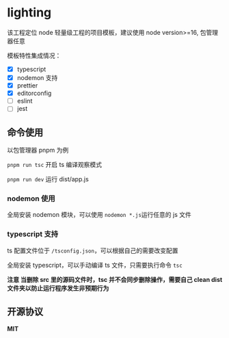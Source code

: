 # lighting

该工程定位 node 轻量级工程的项目模板，建议使用 node version>=16, 包管理器任意

模板特性集成情况：

- [x] typescript
- [x] nodemon 支持
- [x] prettier
- [x] editorconfig
- [ ] eslint
- [ ] jest

## 命令使用

以包管理器 pnpm 为例

`pnpm run tsc` 开启 ts 编译观察模式

`pnpm run dev` 运行 dist/app.js

### nodemon 使用

全局安装 nodemon 模块，可以使用 `nodemon *.js`运行任意的 js 文件

### typescript 支持

ts 配置文件位于 `/tsconfig.json`，可以根据自己的需要改变配置

全局安装 typescript，可以手动编译 ts 文件，只需要执行命令 `tsc`

**注意 当删除 src 里的源码文件时，tsc 并不会同步删除操作，需要自己 clean dist 文件夹以防止运行程序发生非预期行为**

## 开源协议

**MIT**
